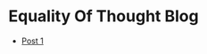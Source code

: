 # Equality Of Thought Blog

* [Post 1](http://blog.equalityofthought.org/posts/2023-12-06-Test-Post)

